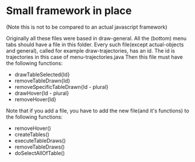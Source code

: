 # Small framework in place
(Note this is not to be compared to an actual javascript framework)

Originally all these files were based in draw-general.
All the (bottom) menu tabs should have a file in this folder.
Every such file(except actual-objects and general), called for example draw-trajectories, has an id. The id is trajectories in this case of menu-trajectories.java
Then this file must have the following functions:
- drawTableSelected{Id}
- removeTableDrawn{Id}
- removeSpecificTableDrawn{Id - plural}
- drawHover{Id - plural}
- removeHover{Id}

Note that if you add a file, you have to add the new file(and it's functions) to the following functions:
- removeHover()
- createTables()
- executeTableDraws()
- removeTableDraws()
- doSelectAllOfTable()
